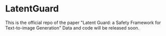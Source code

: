 # LatentGuard
This is the official repo of the paper "Latent Guard: a Safety Framework for Text-to-image Generation"
Data and code will be released soon. 
